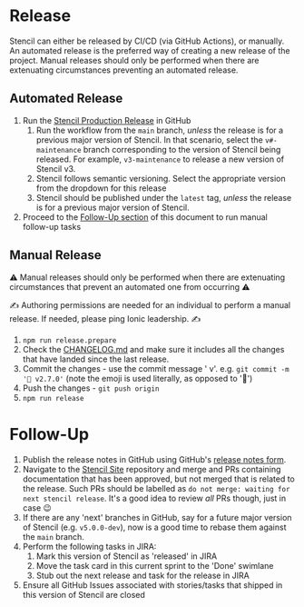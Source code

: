 # Release

Stencil can either be released by CI/CD (via GitHub Actions), or manually.
An automated release is the preferred way of creating a new release of the project.
Manual releases should only be performed when there are extenuating circumstances preventing an automated release.

## Automated Release

1. Run the [Stencil Production Release](https://github.com/ionic-team/stencil/actions/workflows/release-production.yml) in GitHub
   1. Run the workflow from the `main` branch, _unless_ the release is for a previous major version of Stencil.
   In that scenario, select the `v#-maintenance` branch corresponding to the version of Stencil being released.
   For example, `v3-maintenance` to release a new version of Stencil v3.
   2. Stencil follows semantic versioning. Select the appropriate version from the dropdown for this release
   3. Stencil should be published under the `latest` tag, _unless_ the release is for a previous major version of Stencil.
2. Proceed to the [Follow-Up section](#follow-up) of this document to run manual follow-up tasks

## Manual Release

⚠️ Manual releases should only be performed when there are extenuating circumstances that prevent an automated one from occurring ⚠️

✍️ Authoring permissions are needed for an individual to perform a manual release. If needed, please ping Ionic leadership. ✍️

1. `npm run release.prepare`
2. Check the [CHANGELOG.md](../CHANGELOG.md) and make sure it includes all the changes that have landed since the last 
release.
3. Commit the changes - use the commit message '<emoji> v<VERSION>'. e.g. `git commit -m '🤦‍ v2.7.0'` (note the emoji is used literally, as opposed to ':facepalm:')
4. Push the changes - `git push origin`
5. `npm run release`

# Follow-Up
1. Publish the release notes in GitHub using GitHub's [release notes form](https://github.com/ionic-team/stencil/releases/new).
2. Navigate to the [Stencil Site](https://github.com/ionic-team/stencil-site/pulls) repository and merge and PRs
   containing documentation that has been approved, but not merged that is related to the release. Such PRs should be
   labelled as `do not merge: waiting for next stencil release`. It's a good idea to review _all_ PRs though, just in
   case :wink:
3. If there are any 'next' branches in GitHub, say for a future major version of Stencil (e.g. `v5.0.0-dev`), now is a
   good time to rebase them against the `main` branch.
4. Perform the following tasks in JIRA:
   1. Mark this version of Stencil as 'released' in JIRA
   2. Move the task card in this current sprint to the 'Done' swimlane
   3. Stub out the next release and task for the release in JIRA
5. Ensure all GitHub Issues associated with stories/tasks that shipped in this version of Stencil are closed
